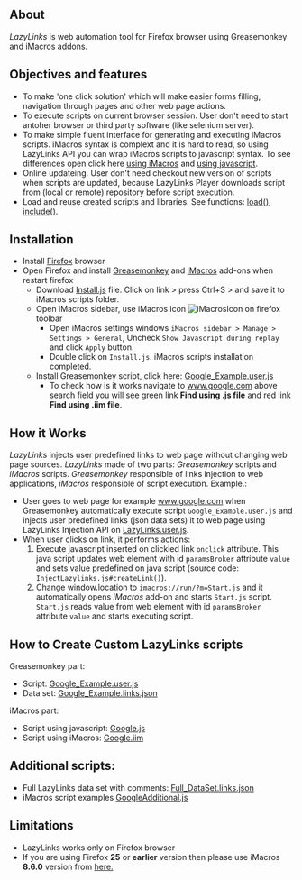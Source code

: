 ## About 
*LazyLinks* is web automation tool for Firefox browser using Greasemonkey and iMacros addons.

## Objectives and features
- To make 'one click solution' which will make easier forms filling, navigation through pages and other web page actions.
- To execute scripts on current browser session. User don't need to start antoher browser or third party software (like selenium server).
- To make simple fluent interface for generating and executing iMacros scripts. iMacros syntax is complext and it is hard to read, so using LazyLinks API you can wrap iMacros scripts to javascript syntax. To see differences open click here [using iMacros](./Samples/Google.iim) and [using javascript](./Samples/Google.js).
- Online updateing. User don't need checkout new version of scripts when scripts are updated, because LazyLinks Player downloads script from (local or remote) repository before script execution.
- Load and reuse created scripts and libraries. See functions: [load()](./iMacros/Play.js#L46), [include()](./iMacros/Play.js#L34).

## Installation
- Install <a href="https://www.mozilla.org/en-US/firefox/new/" target="_blank" download>Firefox</a> browser
- Open Firefox and install <a href="https://addons.mozilla.org/en-us/firefox/addon/greasemonkey/" target="_blank" >Greasemonkey</a> and <a href="https://addons.mozilla.org/en-us/firefox/addon/imacros-for-firefox/" target="_blank" >iMacros</a> add-ons when restart firefox
    + Download <a href="https://github.com/jonkun/LazyLinks/raw/master/iMacros/Install.js" target="_blank" download>Install.js</a> file. Click on link > press Ctrl+S > and save it to iMacros scripts folder.
    + Open iMacros sidebar, use iMacros icon ![iMacrosIcon](http://wiki.imacros.net/upload/5/5a/IMacros-icon.png) on firefox toolbar
        * Open iMacros settings windows `iMacros sidebar > Manage > Settings > General`,  Uncheck `Show Javascript during replay` and click `Apply` button.
        * Double click on `Install.js`. iMacros scripts installation completed.
    + Install Greasemonkey script, click here: [Google_Example.user.js](https://github.com/jonkun/LazyLinks/raw/master/Greasemonkey/Example/Google_Example.user.js)
        * To check how is it works navigate to <a href="https://www.google.com" target="_blank" download>www.google.com</a> above search field you will see green link **Find using .js file** and red link **Find using .iim file**. 
    
## How it Works
*LazyLinks* injects user predefined links to web page without changing web page sources. *LazyLinks* made of two parts: *Greasemonkey* scripts and *iMacros* scripts. *Greasemonkey* responsible of links injection to web applications, *iMacros* responsible of script execution. Example.:
- User goes to web page for example www.google.com when Greasemonkey automatically execute script `Google_Example.user.js` and injects user predefined links (json data sets) it to web page using LazyLinks Injection API on [LazyLinks.user.js](./Greasemonkey/Engine/LazyLinks.user.js).
- When user clicks on link, it performs actions:
    1. Execute javascript inserted on clickled link `onclick` attribute. This java script updates web element with id `paramsBroker`  attribute `value`  and sets value predefined on java script (source code: `InjectLazylinks.js#createLink()`). 
    2. Change window.location to `imacros://run/?m=Start.js` and it automatically opens *iMacros* add-on and starts `Start.js` script. `Start.js` reads value from web element with id `paramsBroker`  attribute `value` and starts executing script.

## How to Create Custom LazyLinks scripts 
Greasemonkey part:
- Script: [Google_Example.user.js](./Greasemonkey/Example/Google_Example.user.js)
- Data set: [Google_Example.links.json](./Greasemonkey/Example/Google_Example.links.json)

iMacros part:
- Script using javascript: [Google.js](./Samples/Google.js)
- Script using iMacros: [Google.iim](./Samples/Google.iim)

## Additional scripts: 
- Full LazyLinks data set with comments: [Full_DataSet.links.json](./Greasemonkey/Example/Full_DataSet.links.json)
- iMacros script examples [GoogleAdditional.js](./Samples/GoogleAdditional.js)

## Limitations
- LazyLinks works only on Firefox browser
- If you are using Firefox **25** or **earlier** version then please use iMacros **8.6.0** version from <a href="https://addons.mozilla.org/en-US/firefox/addon/imacros-for-firefox/versions/?page=1#version-8.6.0" target="_blank" >here.</a>

